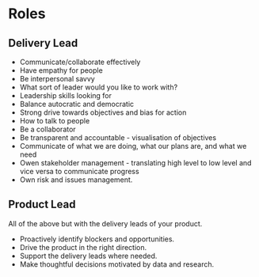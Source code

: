 # Roles

## Delivery Lead

- Communicate/collaborate effectively
- Have empathy for people
- Be interpersonal savvy
- What sort of leader would you like to work with?
- Leadership skills looking for
- Balance autocratic and democratic
- Strong drive towards objectives and bias for action
- How to talk to people
- Be a collaborator
- Be transparent and accountable - visualisation of objectives
- Communicate of what we are doing, what our plans are, and what we need
- Owen stakeholder management - translating high level to low level and vice versa to communicate
  progress
- Own risk and issues management.

## Product Lead

All of the above but with the delivery leads of your product.

- Proactively identify blockers and opportunities.
- Drive the product in the right direction.
- Support the delivery leads where needed.
- Make thoughtful decisions motivated by data and research.
